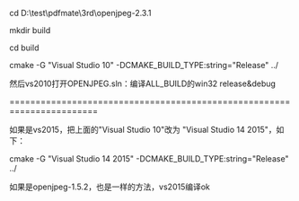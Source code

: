 cd D:\test\pdfmate\3rd\openjpeg-2.3.1

mkdir build

cd build

cmake  -G  "Visual Studio 10"  -DCMAKE_BUILD_TYPE:string="Release" ../



然后vs2010打开OPENJPEG.sln：编译ALL_BUILD的win32 release&debug



=======================================================================



如果是vs2015，把上面的"Visual Studio 10"改为 "Visual Studio 14 2015"，如下：

cmake  -G  "Visual Studio 14 2015"  -DCMAKE_BUILD_TYPE:string="Release" ../



如果是openjpeg-1.5.2，也是一样的方法，vs2015编译ok


